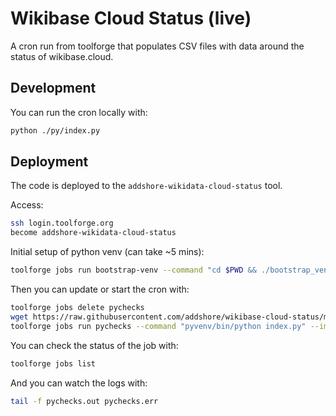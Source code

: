 # Wikibase Cloud Status (live)

A cron run from toolforge that populates CSV files with data around the status of wikibase.cloud.

## Development

You can run the cron locally with:

```sh
python ./py/index.py 
```
## Deployment

The code is deployed to the `addshore-wikidata-cloud-status` tool.

Access:

```sh
ssh login.toolforge.org
become addshore-wikidata-cloud-status
```

Initial setup of python venv (can take ~5 mins):

```sh
toolforge jobs run bootstrap-venv --command "cd $PWD && ./bootstrap_venv.sh" --image python3.11 --wait
```

Then you can update or start the cron with:

```sh
toolforge jobs delete pychecks
wget https://raw.githubusercontent.com/addshore/wikibase-cloud-status/main/py/index.py -O index.py
toolforge jobs run pychecks --command "pyvenv/bin/python index.py" --image python3.11 --continuous
```

You can check the status of the job with:

```sh
toolforge jobs list
```

And you can watch the logs with:

```sh
tail -f pychecks.out pychecks.err
```